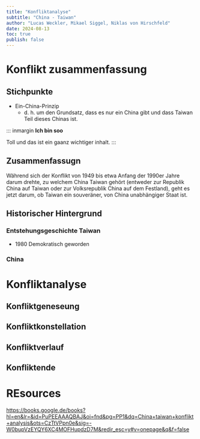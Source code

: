 ```yaml
---
title: "Konfliktanalyse"
subtitle: "China - Taiwan"
author: "Lucas Weckler, Mikael Siggel, Niklas von Hirschfeld"
date: 2024-08-13
toc: true
publish: false
---
```


# Konflikt zusammenfassung

## Stichpunkte

- Ein-China-Prinzip
  - d. h. um den Grundsatz, dass es nur ein China gibt und dass Taiwan Teil dieses Chinas ist.

::: inmargin
**Ich bin soo** 

Toll und das ist ein gaanz wichtiger inhalt.
:::

## Zusammenfassugn

Während sich der Konflikt von 1949 bis etwa Anfang der 1990er Jahre darum drehte, zu welchem China Taiwan gehört (entweder zur Republik China auf Taiwan oder zur Volksrepublik China auf dem Festland), geht es jetzt darum, ob Taiwan ein souveräner, von China unabhängiger Staat ist.

## Historischer Hintergrund

### Entstehungsgeschichte Taiwan

- 1980 Demokratisch geworden

### China

# Konfliktanalyse

## Konfliktgeneseung

## Konfliktkonstellation

## Konfliktverlauf

## Konfliktende

# REsources

https://books.google.de/books?hl=en&lr=&id=PuPEEAAAQBAJ&oi=fnd&pg=PP1&dq=China+taiwan+konflikt+analysis&ots=CzTtVPpn0e&sig=-W0bupVzEYQY6XC4MOFHupdzD7M&redir_esc=y#v=onepage&q&f=false
